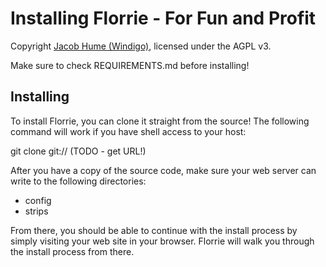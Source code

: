 
Installing Florrie - For Fun and Profit
========

Copyright [Jacob Hume (Windigo)](http://fragdev.com/), licensed
under the AGPL v3.

Make sure to check REQUIREMENTS.md before installing!

Installing
--------

To install Florrie, you can clone it straight from the source! The following
command will work if you have shell access to your host:

git clone git:// (TODO - get URL!)

After you have a copy of the source code, make sure your web server can write to
the following directories:

- config
- strips

From there, you should be able to continue with the install process by simply
visiting your web site in your browser. Florrie will walk you through the
install process from there.
